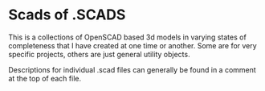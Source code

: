 Scads of .SCADS
==================

This is a collections of OpenSCAD based 3d models in varying states
of completeness that I have created at one time or another. Some are
for very specific projects, others are just general utility objects.

Descriptions for individual .scad files can generally be found in a
comment at the top of each file.

